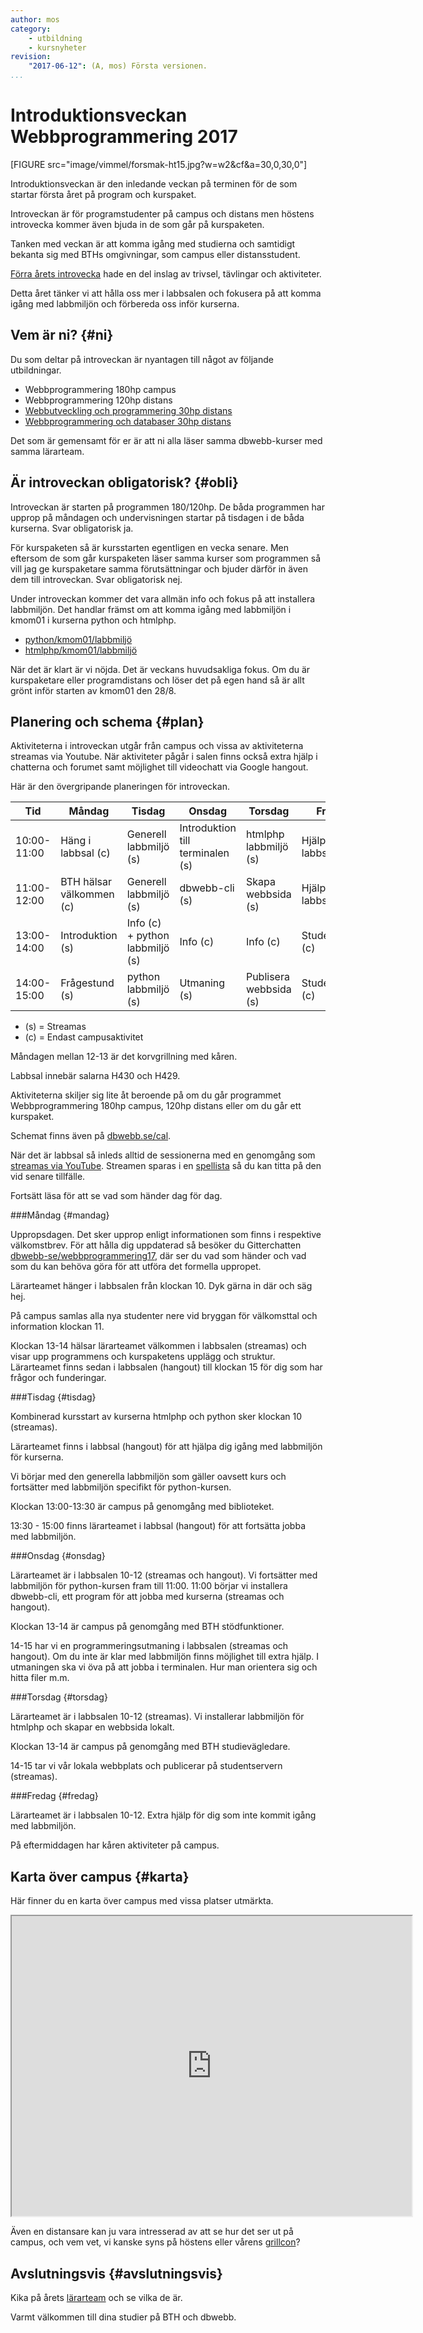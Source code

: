 ```yaml
---
author: mos
category:
    - utbildning
    - kursnyheter
revision:
    "2017-06-12": (A, mos) Första versionen.
...
```

Introduktionsveckan Webbprogrammering 2017
==================================

[FIGURE src="image/vimmel/forsmak-ht15.jpg?w=w2&cf&a=30,0,30,0"]

Introduktionsveckan är den inledande veckan på terminen för de som startar första året på program och kurspaket.

Introveckan är för programstudenter på campus och distans men höstens introvecka kommer även bjuda in de som går på kurspaketen.

Tanken med veckan är att komma igång med studierna och samtidigt bekanta sig med BTHs omgivningar, som campus eller distansstudent.

<!--more-->

[Förra årets introvecka](blogg/schema-introveckan-2016) hade en del inslag av trivsel, tävlingar och aktiviteter.

Detta året tänker vi att hålla oss mer i labbsalen och fokusera på att komma igång med labbmiljön och förbereda oss inför kurserna.



Vem är ni? {#ni}
-----------------------------------

Du som deltar på introveckan är nyantagen till något av följande utbildningar.

* Webbprogrammering 180hp campus <!--wip/2017 -->
* Webbprogrammering 120hp distans <!-- wipd/2017 -->
* [Webbutveckling och programmering 30hp distans](webutv/2017)
* [Webbprogrammering och databaser 30hp distans](webprog/2017)

Det som är gemensamt för er är att ni alla läser samma dbwebb-kurser med samma lärarteam.



Är introveckan obligatorisk? {#obli}
-----------------------------------

Introveckan är starten på programmen 180/120hp. De båda programmen har upprop på måndagen och undervisningen startar på tisdagen i de båda kurserna. Svar obligatorisk ja.

För kurspaketen så är kursstarten egentligen en vecka senare. Men eftersom de som går kurspaketen läser samma kurser som programmen så vill jag ge kurspaketare samma förutsättningar och bjuder därför in även dem till introveckan. Svar obligatorisk nej.

Under introveckan kommer det vara allmän info och fokus på att installera labbmiljön. Det handlar främst om att komma igång med labbmiljön i kmom01 i kurserna python och htmlphp.

* [python/kmom01/labbmiljö](kurser/python/labbmiljo)
* [htmlphp/kmom01/labbmiljö](kurser/htmlphp/labbmiljo)

När det är klart är vi nöjda. Det är veckans huvudsakliga fokus. Om du är kurspaketare eller programdistans och löser det på egen hand så är allt grönt inför starten av kmom01 den 28/8.



Planering och schema {#plan}
-----------------------------------

Aktiviteterna i introveckan utgår från campus och vissa av aktiviteterna streamas via Youtube. När aktiviteter pågår i salen finns också extra hjälp i chatterna och forumet samt möjlighet till videochatt via Google hangout.

Här är den övergripande planeringen för introveckan.

| Tid | Måndag | Tisdag | Onsdag | Torsdag | Fredag |
|-----|--------|--------|--------|---------|--------|
| 10:00-11:00| Häng i labbsal (c) | Generell labbmiljö (s)| Introduktion till terminalen (s) | htmlphp labbmiljö (s) | Hjälp i labbsal (s) |
| 11:00-12:00| BTH hälsar välkommen (c) | Generell labbmiljö (s) | dbwebb-cli (s) | Skapa webbsida (s) | Hjälp i labbsal (s) |
| 13:00-14:00| Introduktion (s) | Info (c) + python labbmiljö (s) | Info (c) | Info (c) | Studentkåren (c) |
| 14:00-15:00| Frågestund (s) | python labbmiljö (s) | Utmaning (s) | Publisera webbsida (s) | Studentkåren (c) |

* (s) = Streamas
* (c) = Endast campusaktivitet

Måndagen mellan 12-13 är det korvgrillning med kåren.

Labbsal innebär salarna H430 och H429.

Aktiviteterna skiljer sig lite åt beroende på om du går programmet Webbprogrammering 180hp campus, 120hp distans eller om du går ett kurspaket.

Schemat finns även på [dbwebb.se/cal](cal).

När det är labbsal så inleds alltid de sessionerna med en genomgång som [streamas via YouTube](social/youtube). Streamen sparas i en [spellista](https://www.youtube.com/playlist?list=PLKtP9l5q3ce96eM60kWkNo_8Vq4orkasn) så du kan titta på den vid senare tillfälle.

Fortsätt läsa för att se vad som händer dag för dag.



###Måndag {#mandag}

Uppropsdagen. Det sker upprop enligt informationen som finns i respektive välkomstbrev. För att hålla dig uppdaterad så besöker du Gitterchatten [dbwebb-se/webbprogrammering17](https://gitter.im/dbwebb-se/webbprogrammering17), där ser du vad som händer och vad som du kan behöva göra för att utföra det formella uppropet.

Lärarteamet hänger i labbsalen från klockan 10. Dyk gärna in där och säg hej.

På campus samlas alla nya studenter nere vid bryggan för välkomsttal och information klockan 11.

Klockan 13-14 hälsar lärarteamet välkommen i labbsalen (streamas) och visar upp programmens och kurspaketens upplägg och struktur. Lärarteamet finns sedan i labbsalen (hangout) till klockan 15 för dig som har frågor och funderingar.



###Tisdag {#tisdag}

Kombinerad kursstart av kurserna htmlphp och python sker klockan 10 (streamas).

Lärarteamet finns i labbsal (hangout) för att hjälpa dig igång med labbmiljön för kurserna.

Vi börjar med den generella labbmiljön som gäller oavsett kurs och fortsätter med labbmiljön specifikt för python-kursen.

Klockan 13:00-13:30 är campus på genomgång med biblioteket.

13:30 - 15:00 finns lärarteamet i labbsal (hangout) för att fortsätta jobba med labbmiljön.



###Onsdag {#onsdag}

Lärarteamet är i labbsalen 10-12 (streamas och hangout). Vi fortsätter med labbmiljön för python-kursen fram till 11:00.
11:00 börjar vi installera dbwebb-cli, ett program för att jobba med kurserna (streamas och hangout).

Klockan 13-14 är campus på genomgång med BTH stödfunktioner.

14-15 har vi en programmeringsutmaning i labbsalen (streamas och hangout). Om du inte är klar med labbmiljön finns möjlighet till extra hjälp.
I utmaningen ska vi öva på att jobba i terminalen. Hur man orientera sig och hitta filer m.m.



###Torsdag {#torsdag}

Lärarteamet är i labbsalen 10-12 (streamas). Vi installerar labbmiljön för htmlphp och skapar en webbsida lokalt.

Klockan 13-14 är campus på genomgång med BTH studievägledare.

14-15 tar vi vår lokala webbplats och publicerar på studentservern (streamas).



###Fredag {#fredag}

Lärarteamet är i labbsalen 10-12. Extra hjälp för dig som inte kommit igång med labbmiljön.

På eftermiddagen har kåren aktiviteter på campus.


Karta över campus {#karta}
-----------------------------------

Här finner du en karta över campus med vissa platser utmärkta.

<iframe src="https://www.google.com/maps/d/embed?mid=1UNmeJUpCMmbFy7dAFLzOwzwfFps" width="640" height="480"></iframe>

Även en distansare kan ju vara intresserad av att se hur det ser ut på campus, och vem vet, vi kanske syns på höstens eller vårens [grillcon](https://grillcon.dbwebb.se/)?



Avslutningsvis {#avslutningsvis}
---------------------------------------

Kika på årets [lärarteam](kurser/faq/lararteam-och-kontakt) och se vilka de är.

Varmt välkommen till dina studier på BTH och dbwebb.
